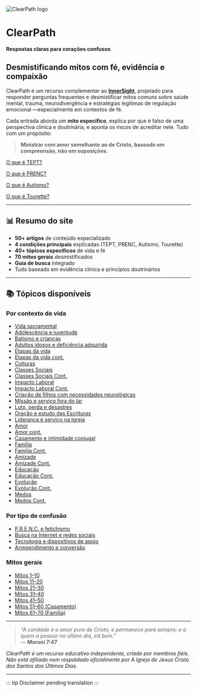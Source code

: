﻿![ClearPath logo](https://inner-clarity.github.io/InnerSight/logo.svg)

# ClearPath  
**Respostas claras para corações confusos**

## Desmistificando mitos com fé, evidência e compaixão

ClearPath é um recurso complementar ao **[InnerSight](https://inner-clarity.github.io/InnerSight/pt)**, projetado para responder perguntas frequentes e desmistificar mitos comuns sobre saúde mental, trauma, neurodivergência e estratégias legítimas de regulação emocional —especialmente em contextos de fé.

Cada entrada aborda um **mito específico**, explica por que é falso de uma perspectiva clínica e doutrinária, e aponta os riscos de acreditar nele. Tudo com um propósito:  
> **Ministrar com amor semelhante ao de Cristo, baseado em compreensão, não em suposições.**

[O que é TEPT?](/pt/TEPT)

[O que é PRENC?](/pt/PRENC)

[O que é Autismo?](/pt/Autismo)

[O que é Tourette?](/pt/Tourette)

---

## 📊 Resumo do site

- **50+ artigos** de conteúdo especializado
- **4 condições principais** explicadas (TEPT, PRENC, Autismo, Tourette)
- **40+ tópicos específicos** de vida e fé
- **70 mitos gerais** desmistificados
- **Guia de busca** integrado
- Tudo baseado em evidência clínica e princípios doutrinários

---

## 📚 Tópicos disponíveis

### Por contexto de vida
- [Vida sacramental](mitos-sacramental.md)  
- [Adolescência e juventude](mitos-juventude.md)  
- [Batismo e crianças](mitos-batismo.md)  
- [Adultos idosos e deficiência adquirida](mitos-adultos-idosos.md)  
- [Etapas da vida](mitos-etapas-da-vida.md)  
- [Etapas da vida cont.](mitos-etapas-da-vida-continuacao.md)  
- [Culturas](mitos-culturas.md)  
- [Classes Sociais](mitos-classes-sociais.md)  
- [Classes Sociais Cont.](mitos-classes-sociais-continuacao.md)  
- [Impacto Laboral](mitos-laboral.md)  
- [Impacto Laboral Cont.](mitos-laboral-continuacao.md)  
- [Criação de filhos com necessidades neurológicas](mitos-criacao.md)  
- [Missão e serviço fora do lar](mitos-missao.md)  
- [Luto, perda e desastres](mitos-luto.md)  
- [Oração e estudo das Escrituras](mitos-oracao.md)  
- [Liderança e serviço na Igreja](mitos-lideranca.md)  
- [Amor](mitos-amor.md)  
- [Amor cont.](mitos-amor-continuacao.md)  
- [Casamento e intimidade conjugal](mitos-relacoes.md)  
- [Família](mitos-familia.md)  
- [Família Cont.](mitos-familia-continuacao.md)  
- [Amizade](mitos-amizade.md)  
- [Amizade Cont.](mitos-amizade-continuacao.md)  
- [Educação](mitos-educacao.md)  
- [Educação Cont.](mitos-educacao-continuacao.md)  
- [Evolução](mitos-evolucao.md)  
- [Evolução Cont.](mitos-evolucao-continuacao.md)  
- [Medos](mitos-medos.md)  
- [Medos Cont.](mitos-medos-continuacao.md)  

### Por tipo de confusão
- [P.R.E.N.C. e fetichismo](mitos-fetichismo.md)  
- [Busca na Internet e redes sociais](mitos-internet.md)  
- [Tecnologia e dispositivos de apoio](mitos-tecnologia.md)  
- [Arrependimento e conversão](mitos-arrependimento.md)  

### Mitos gerais
- [Mitos 1–10](mitos-gerais-1.md)  
- [Mitos 11–20](mitos-gerais-2.md)  
- [Mitos 21–30](mitos-gerais-3.md)  
- [Mitos 31–40](mitos-gerais-4.md)  
- [Mitos 41–50](mitos-gerais-5.md)  
- [Mitos 51–60 (Casamento)](mitos-gerais-6.md)  
- [Mitos 61–70 (Família)](mitos-gerais-7.md)  

---

> *"A caridade é o amor puro de Cristo, e permanece para sempre; e a quem a possuir no último dia, irá bem."*  
> — **Moroni 7:47**

*ClearPath é um recurso educativo independente, criado por membros fiéis. Não está afiliado nem respaldado oficialmente por A Igreja de Jesus Cristo dos Santos dos Últimos Dias.*

---

::: tip
Disclaimer pending translation
:::
